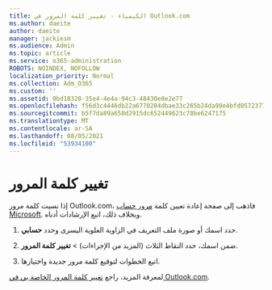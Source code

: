 ```yaml
---
title: الكيمياء - تغيير كلمة المرور في Outlook.com
ms.author: daeite
author: daeite
manager: jackiesm
ms.audience: Admin
ms.topic: article
ms.service: o365-administration
ROBOTS: NOINDEX, NOFOLLOW
localization_priority: Normal
ms.collection: Adm_O365
ms.custom: ''
ms.assetid: 0bd18328-35e4-4e4a-94c3-48430e8e2e77
ms.openlocfilehash: f56d3c4446db22a6770284dbae33c265b24da90e4bfd05723770de6b2d20426f
ms.sourcegitcommit: b5f7da89a650d2915dc652449623c78be6247175
ms.translationtype: MT
ms.contentlocale: ar-SA
ms.lasthandoff: 08/05/2021
ms.locfileid: "53934100"
---
```

# <a name="change-your-password"></a>تغيير كلمة المرور

إذا نسيت كلمة مرور Outlook.com، فاذهب إلى صفحة إعادة تعيين كلمة [مرور حساب Microsoft](https://go.microsoft.com/fwlink/p/?linkid=841909). وبخلاف ذلك، اتبع الإرشادات أدناه.
  
1. حدد اسمك أو صورة ملف التعريف في الزاوية العلوية اليسرى وحدد **حسابي**. 
    
2. ضمن اسمك، حدد النقاط الثلاث (المزيد من الإجراءات) > **تغيير كلمة المرور**. 
    
3. اتبع الخطوات لتوقيع كلمة مرور جديدة واختيارها. 
    
لمعرفة المزيد، راجع [تغيير كلمة المرور الخاصة بي في Outlook.com](https://support.office.com/article/2138d690-811c-4545-b2f3-e4dbe80c9735.aspx).
  

